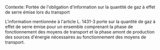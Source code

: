 Contexte: Portée de l'obligation d'information sur la quantité de gaz à effet de serre émise lors du transport

L'information mentionnée à l'article L. 1431-3 porte sur la quantité de gaz à effet de serre émise pour un ensemble comprenant la phase de fonctionnement des moyens de transport et la phase amont de production des sources d'énergie nécessaires au fonctionnement des moyens de transport.